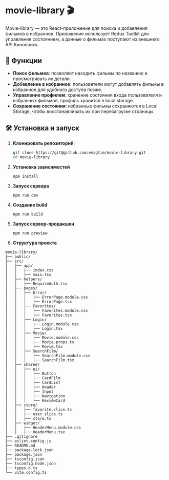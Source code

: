 # movie-library 🎬

Movie-library — это React-приложение для поиска и добавления фильмов в избранное. Приложение использует Redux Toolkit для управления состоянием, а данные о фильмах поступают из внешнего API Кинопоиск.

## 🚀 Функции

- **Поиск фильмов**: позволяет находить фильмы по названию и просматривать их детали.
- **Добавление в избранное**: пользователи могут добавлять фильмы в избранное для удобного доступа позже.
- **Управление профилем**: хранение состояния входа пользователя и избранных фильмов, профиль хранится в local storage.
- **Сохранение состояния**: избранные фильмы сохраняются в Local Storage, чтобы восстанавливать их при перезагрузке страницы.

## 🛠️ Установка и запуск

1. **Клонировать репозиторий**:
   ```bash
   git clone https://git@github.com:enagtim/movie-library.git
   cd movie-library
2. **Установка зависимостей**
    ```bach
    npm install
3. **Запуск сервера**
    ```bach
    npm run dev
4. **Создание build**
    ```bach
    npm run build
5. **Запуск сервер-продакшен**
    ```bach
    npm run preview
6. **Структура проекта**

```plaintext
movie-library/
├── public/
├── src/
│   ├── app/
│   │   ├── index.css
│   │   ├── main.tsx
│   ├── helpers/
│   │   ├── RequireAuth.tsx
│   ├── pages/
│   │   ├── Error/
│   │   │   ├── ErrorPage.module.css
│   │   │   ├── ErrorPage.tsx
│   │   ├── Favorites/
│   │   │   ├── Favorites.module.css
│   │   │   ├── Favorites.tsx
│   │   ├── Login/
│   │   │   ├── Login.module.css
│   │   │   ├── Login.tsx
│   │   ├── Movie/
│   │   │   ├── Movie.module.css
│   │   │   ├── Movie.props.ts
│   │   │   ├── Movie.tsx
│   │   ├── SearchFilm/
│   │   │   ├── SearchFilm.module.css
│   │   │   ├── SearchFilm.tsx
│   ├── shared/
│   │   ├── ui/
│   │   │   ├── Button
│   │   │   ├── CardFilm
│   │   │   ├── CardList
│   │   │   ├── Header
│   │   │   ├── Input
│   │   │   ├── Navigation
│   │   │   ├── ReviewCard    
│   ├── store/
│   │   ├── favorite.slice.ts
│   │   ├── user.slice.ts
│   │   ├── store.ts
│   ├── widget/
│   │   ├── HeaderMenu.module.css
│   │   ├── HeaderMenu.tsx
├── .gitignore
├── eslint.config.js
├── README.md
├── package-lock.json
├── package.json
├── tsconfig.json
├── tsconfig.node.json
├── types.d.ts
└── vite.config.ts